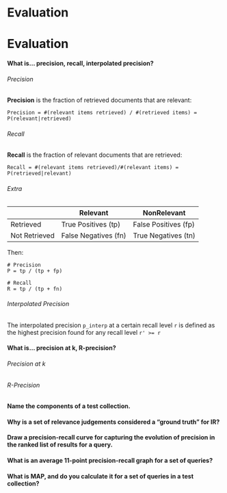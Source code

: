 # Evaluation

# Evaluation

#### What is… precision, recall, interpolated precision?

###### Precision

**Precision** is the fraction of retrieved documents that are relevant:

```
Precision = #(relevant items retrieved) / #(retrieved items) = P(relevant|retrieved)
```

###### Recall

**Recall** is the fraction of relevant documents that are retrieved:

```
Recall = #(relevant items retrieved)/#(relevant items) = P(retrieved|relevant)
```

###### Extra

|               | Relevant             | NonRelevant          |
| ------------- | -------------------- | -------------------- |
| Retrieved     | True Positives (tp)  | False Positives (fp) |
| Not Retrieved | False Negatives (fn) | True Negatives (tn)  |

Then:

```
# Precision
P = tp / (tp + fp)

# Recall
R = tp / (tp + fn)
```

###### Interpolated Precision

The interpolated precision `p_interp` at a certain recall level `r` is defined as the highest precision found for any recall level `r' >= r`

#### What is… precision at k, R-precision?

###### Precision at k

###### R-Precision

#### Name the components of a test collection.

#### Why is a set of relevance judgements considered a “ground truth” for IR?

#### Draw a precision-recall curve for capturing the evolution of precision in the ranked list of results for a query.

#### What is an average 11-point precision-recall graph for a set of queries?

#### What is MAP, and do you calculate it for a set of queries in a test collection?
